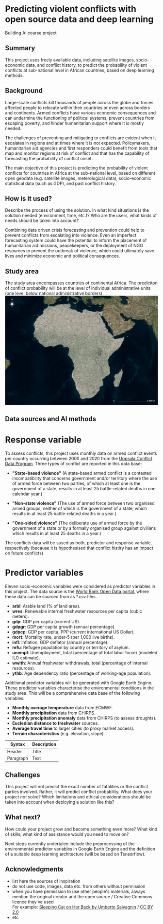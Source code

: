 <!-- This is the markdown template for the final project of the Building AI course, 
created by Reaktor Innovations and University of Helsinki. 
Copy the template, paste it to your GitHub README and edit! -->

# Predicting violent conflicts with open source data and deep learning

Building AI course project

## Summary

This project uses freely available data, including satellite images, socio-economic data, and conflict history, to predict the probability of violent conflicts at sub-national level in African countries, based on deep learning methods.


## Background

Large-scale conflicts kill thousands of people across the globe and forces affected people to relocate within their countries or even across borders and continents. Armed conflicts have various economic consequences and can undermine the functioning of political systems, prevent countries from escaping poverty, and hinder humanitarian support where it is mostly needed.

The challenges of preventing and mitigating to conflicts are evident when it escalates in regions and at times where it is not expected. Policymakers, humanitarian aid agencies and first responders could benefit from tools that map and monitor regions at risk of conflict and that has the capability of forecasting the probability of conflict onset.

The main objective of this project is predicting the probability of violent conflicts for countries in Africa at the sub-national level, based on different open geodata (e.g. satellite images, meterological data), socio-economic statistical data (such as GDP), and past conflict history.


## How is it used?

Describe the process of using the solution. In what kind situations is the solution needed (environment, time, etc.)? Who are the users, what kinds of needs should be taken into account?

Combining data driven crisis forecasting and prevention could help to prevent conflicts from escalating into violence. Even an imperfect forecasting system could have the potential to inform the placement of humanitarian aid missions, peacekeepers, or the deployment of NGO resources to prevent the outbreak of violence, which could ultimately save lives and minimize economic and political consequences.

## Study area
The study area encompasses countries of continental Africa. The prediciton of conflict probability will be at the level of individual administrative units (one level below national administrative borders).
![Study area](/StudyAreaAfrica_ConflictPredictionGeodata.png)

## Data sources and AI methods

# Response variable
To assess conflicts, this project uses monthly data on armed conflict events per country occurring between 2000 and 2020 from the [Uppsala Conflict Data Program](https://ucdp.uu.se/). Three types of conflict are reported in this data base:

- **"State-based violence"** (A state-based armed conflict is a contested incompatibility that concerns government and/or territory where the use of armed force between two parties, of which at least one is the government of a state, results in at least 25 battle-related deaths in one calendar year.)

- **"Non-state violence"** (The use of armed force between two organised armed groups, neither of which is the government of a state, which results in at least 25 battle-related deaths in a year.)

- **"One-sided violence"** (The deliberate use of armed force by the government of a state or by a formally organised group against civilians which results in at least 25 deaths in a year.)

The conflicts data will be sused as both, predictor and response variable, respectively (because it is hypothesised that conflict histiry has an impact on future conflicts)

# Predictor variables
Eleven socio-economic variables were considered as predictor variables in this project. The data source is the [World Bank Open Data portal](https://data.worldbank.org ), where these data can be sourced from as *.csv files.

- **arbl**:	Arable land (% of land area).
- **wres**:	Renewable internal freshwater resources per capita (cubic meters).
- **gdp**: GDP per capita (current US).
- **gdpgr**: GDP per capita growth (annual percentage).
- **gdpcp**: GDP per capita, PPP (current international US Dollar).
- **mort**: Mortality rate, under-5 (per 1,000 live births).
- **infl**: Inflation, GDP deflator (annual percentage).
- **refu**: Refugee population by country or territory of asylum.
- **unempl**: Unemployment, total (percentage of total labor force) (modeled ILO estimate).
- **wwith**: Annual freshwater withdrawals, total (percentage of internal resources).
- **ythb**: Age dependency ratio (percentage of working-age population).

Additional predictor variables will be generated with Google Earth Engine. These predictor variables characterise the environmental conditions in the study area. This will be a comprehensive data base of the following variables:
- **Monthly average temperature** data from ECMWF.
- **Monthly precipitation** data from CHIRPS.
- **Monthly precipitation anomaly** data from CHIRPS (to assess droughts).
- **Eucledian distance to freshwater** sources.
- **Average travel time** to larger cities (to proxy market access).
- **Terrain characteristics** (e.g. elevation, slope).

| Syntax      | Description |
| ----------- | ----------- |
| Header      | Title       |
| Paragraph   | Text        |

## Challenges
This project will not predict the exact number of fatalities or the conflict parties involved. Rather, it will predict conflict probability.
What does your project _not_ solve? Which limitations and ethical considerations should be taken into account when deploying a solution like this?

## What next?

How could your project grow and become something even more? What kind of skills, what kind of assistance would you  need to move on?

Next steps currently undertalen include the preprocessing of the environmental predictor variables in Google Earth Engine and the definition of a suitable deep learning architecture (will be based on Tensorflow).


## Acknowledgments

* list here the sources of inspiration 
* do not use code, images, data etc. from others without permission
* when you have permission to use other people's materials, always mention the original creator and the open source / Creative Commons licence they've used
  <br>For example: [Sleeping Cat on Her Back by Umberto Salvagnin](https://commons.wikimedia.org/wiki/File:Sleeping_cat_on_her_back.jpg#filelinks) / [CC BY 2.0](https://creativecommons.org/licenses/by/2.0)
* etc
